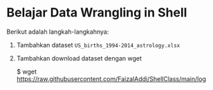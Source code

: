 # Belajar Data Wrangling in Shell

Berikut adalah langkah-langkahnya:

1. Tambahkan dataset `US_births_1994-2014_astrology.xlsx`
2. Tambahkan download dataset dengan wget

    $ wget https://raw.githubusercontent.com/FaizalAddi/ShellClass/main/log

